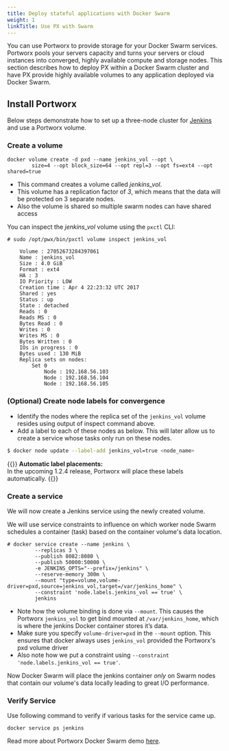 ```yaml
---
title: Deploy stateful applications with Docker Swarm
weight: 1
linkTitle: Use PX with Swarm
---
```


You can use Portworx to provide storage for your Docker Swarm services. Portworx pools your servers capacity and turns your servers or cloud instances into converged, highly available compute and storage nodes. This section describes how to deploy PX within a Docker Swarm cluster and have PX provide highly available volumes to any application deployed via Docker Swarm.

## Install Portworx

Below steps demonstrate how to set up a three-node cluster for [Jenkins](https://jenkins.io/) and use a Portworx volume.

### Create a volume
```text
docker volume create -d pxd --name jenkins_vol --opt \
        size=4 --opt block_size=64 --opt repl=3 --opt fs=ext4 --opt shared=true
```
* This command creates a volume called _jenkins_vol_.
* This volume has a replication factor of _3_, which means that the data will be protected on 3 separate nodes.
* Also the volume is shared so multiple swarm nodes can have shared access

You can inspect the _jenkins_vol_ volume using the `pxctl` CLI:
```text
# sudo /opt/pwx/bin/pxctl volume inspect jenkins_vol

    Volume : 27052673284397061
    Name : jenkins_vol
    Size : 4.0 GiB
    Format : ext4
    HA : 3
    IO Priority : LOW
    Creation time : Apr 4 22:23:32 UTC 2017
    Shared : yes
    Status : up
    State : detached
    Reads : 0
    Reads MS : 0
    Bytes Read : 0
    Writes : 0
    Writes MS : 0
    Bytes Written : 0
    IOs in progress : 0
    Bytes used : 130 MiB
    Replica sets on nodes:
        Set 0
            Node : 192.168.56.103
            Node : 192.168.56.104
            Node : 192.168.56.105
```

### (Optional) Create node labels for convergence
* Identify the nodes where the replica set of the `jenkins_vol` volume resides using output of inspect command above.
* Add a label to each of these nodes as below. This will later allow us to create a service whose tasks only run on these nodes.
```bash
$ docker node update --label-add jenkins_vol=true <node_name>
```
{{<info>}}
**Automatic label placements:**<br/> In the upcoming 1.2.4 release, Portworx will place these labels automatically.
{{</info>}}

### Create a service
We will now create a Jenkins service using the newly created volume.

We will use service constraints to influence on which worker node Swarm schedules a container (task) based on the container volume's data location.
```text
# docker service create --name jenkins \
         --replicas 3 \
         --publish 8082:8080 \
         --publish 50000:50000 \
         -e JENKINS_OPTS="--prefix=/jenkins" \
         --reserve-memory 300m \
         --mount "type=volume,volume-driver=pxd,source=jenkins_vol,target=/var/jenkins_home" \
         --constraint 'node.labels.jenkins_vol == true' \
         jenkins
```
* Note how the volume binding is done via `--mount`. This causes the Portworx `jenkins_vol` to get bind mounted at `/var/jenkins_home`, which is where the jenkins Docker container stores it’s data.
* Make sure you specify `volume-driver=pxd` in the `--mount` option. This ensures that docker always uses `jenkins_vol` provided the Portworx's pxd volume driver
* Also note how we put a constraint using `--constraint 'node.labels.jenkins_vol == true'`.

Now Docker Swarm will place the jenkins container _only_ on Swarm nodes that contain our volume's data locally leading to great I/O performance.

### Verify Service
Use following command to verify if various tasks for the service came up.
```text
docker service ps jenkins
```

Read more about Portworx Docker Swarm demo [here](https://portworx.com/highly-resilient-jenkins-using-docker-swarm/).
